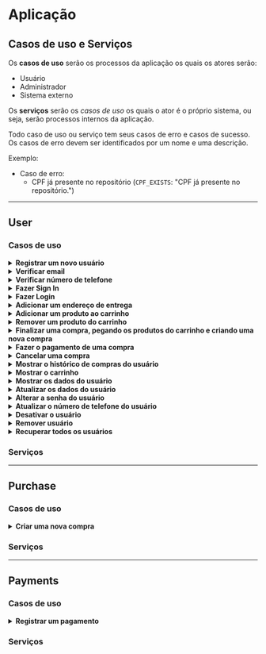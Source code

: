 <!-- markdownlint-disable md033 md024 -->

# Aplicação

## Casos de uso e Serviços

Os **casos de uso** serão os processos da aplicação os quais os atores serão:

- Usuário
- Administrador
- Sistema externo

Os **serviços** serão os *casos de uso* os quais o ator é o próprio sistema, ou seja, serão processos internos da aplicação.

Todo caso de uso ou serviço tem seus casos de erro e casos de sucesso. Os casos de erro devem ser identificados por um nome e uma descrição.

Exemplo:

- Caso de erro:
  - CPF já presente no repositório (`CPF_EXISTS`: "CPF já presente no repositório.")

---

## User

### Casos de uso

<details>
  <summary> <b> Registrar um novo usuário </b> </summary>

- DOING (User) register-user
- Receber nome, cpf, email, data de nascimento e telefone
  - Casos de erro:
    - CPF já presente no repositório (`CPF_EXISTS`: "CPF já presente no repositório.")
    - CPF inválido (`INVALID_CPF`: "CPF inválido.")
    - Email inválido (`INVALID_EMAIL`: "Email inválido.")
    - Formato da data de nascimento inválida (`INVALID_DATE_FORMAT`: "Formato da data de nascimento inválida.")
    - Telefone inválido (`INVALID_PHONE_NUMBER`: "Telefone inválido.")
- A senha deve ser gerada automaticamente
- A senha deve ser criptografada antes do armazenamento
- O usuário deve receber um email de confirmação
- Caso de Sucesso:
  - ID do usuário criptografado
  - Email do usuário
  - Senha criptografada
  - Tempo máximo de espera para verificação do email

</details>

<details>
  <summary> <b> Verificar email </b> </summary>

- DOING (User) verify-email
- Receber o email do usuário e o token de verificação
- Verificar se o token corresponde com o email do usuário
  - Casos de erro:
    - Token expirado (`EXPIRED_TOKEN`: "Token expirado.")
    - Token não corresponde com o email do usuário (`INVALID_TOKEN`: "Token não corresponde com o email do usuário.")
    - Email inválido (`INVALID_EMAIL`: "Email inválido.")
    - Email já verificado (`EMAIL_ALREADY_VERIFIED`: "Email já verificado.")
- Caso de Sucesso:
  - ID do usuário criptografado
  - Email do usuário
  - Tempo máximo de espera para verificação do email

</details>

<details>
  <summary> <b> Verificar número de telefone </b> </summary>

- DOING (User) verify-phone
- Receber o número de telefone do usuário e o código de verificação
- Verificar se o código corresponde com o número de telefone do usuário
  - Casos de erro:
    - Código expirado (`EXPIRED_CODE`: "Código expirado.")
    - Código não corresponde com o número de telefone do usuário (`INVALID_CODE`: "Código não corresponde com o número de telefone do usuário.")
    - Número de telefone inválido (`INVALID_PHONE_NUMBER`: "Número de telefone inválido.")
    - Número de telefone já verificado (`PHONE_NUMBER_ALREADY_VERIFIED`: "Número de telefone já verificado.")
- Caso de sucesso:
  - Email do usuário
  - Confirmação de verificação do número de telefone

</details>

<details>
  <summary> <b> Fazer Sign In </b> </summary>

- DOING (User) sign-in
- Receber nome, cpf, email, data de nascimento e telefone
  - Casos de erro:
    - CPF já presente no repositório (`CPF_EXISTS`: "CPF já presente no repositório.")
    - CPF inválido (`INVALID_CPF`: "CPF inválido.")
    - Email já presente no repositório (`EMAIL_EXISTS`: "Email já presente no repositório.")
    - Email inválido (`INVALID_EMAIL`: "Email inválido.")
    - Formato da data de nascimento inválida (`INVALID_DATE_FORMAT`: "Formato da data de nascimento inválida.")
    - Formato do telefone inválido (`INVALID_PHONE_NUMBER_FORMAT`: "Formato do telefone inválido.")
- Mandar email de verificação
- Caso de sucesso:
  - ID do usuário criptografado
  - Email do usuário
  - Tempo máximo de espera para verificação do email

</details>

<details>
  <summary> <b> Fazer Login </b> </summary>

- DOING (User) login
- Receber email e senha
- Recuperar senha criptografada do usuário
  - Casos de erro:
    - Email não encontrado (`EMAIL_NOT_FOUND`: "Email não encontrado.")
    - Email não verificado (`EMAIL_NOT_VERIFIED`: "Email não verificado.")
- Verificar se a senha informada e a senha descriptografada são iguais
  - Casos de erro:
    - Senha inválida (`INVALID_PASSWORD`: "Senha inválida.")
    - Usuário desativado (`USER_DISABLED`: "Usuário desativado.")
- Caso de sucesso:
  - Informações do usuário
  - Token de autenticação

</details>

<details>
  <summary> <b> Adicionar um endereço de entrega </b> </summary>

- DOING (User) add-address
- Receber o id do usuário e os dados do endereço
  - Casos de erro:
    - ID do usuário não encontrado (`USER_NOT_FOUND`: "ID do usuário não encontrado.")
    - Endereço já cadastrado (`ADDRESS_ALREADY_EXISTS`: "Endereço já cadastrado.")
    - Formato do endereço inválido (`INVALID_ADDRESS_FORMAT`: "Formato do endereço inválido.")
- Caso de sucesso:
  - ID do endereço criptografado

</details>

<details>
  <summary> <b> Adicionar um produto ao carrinho </b> </summary>

- TODO (User) add-product-to-cart
- Receber o id do usuário e os dados do produto
  - Casos de erro:
    - Produto não encontrado (`PRODUCT_NOT_FOUND`: "Produto não encontrado.")
    - Produto indisponível (`PRODUCT_UNAVAILABLE`: "Produto indisponível.")
    - Produto já adicionado ao carrinho (`PRODUCT_ALREADY_ADDED`: "Produto já adicionado ao carrinho.")
    - Quantidade inválida (`INVALID_QUANTITY`: "Quantidade inválida.")
- Caso de sucesso:
  - Índice do produto no carrinho
  - Valor total do carrinho

</details>

<details>
  <summary> <b> Remover um produto do carrinho </b> </summary>

- TODO (User) remove-product-from-cart
- Receber o id do usuário e o id do produto
  - Casos de erro:
    - Produto não encontrado (`PRODUCT_NOT_FOUND`: "Produto não encontrado.")
    - Produto não adicionado ao carrinho (`PRODUCT_NOT_ADDED`: "Produto não adicionado ao carrinho.")
- Caso de sucesso:
  - Valor total do carrinho

</details>

<details>
  <summary> <b> Finalizar uma compra, pegando os produtos do carrinho e criando uma nova compra </b> </summary>

- TODO (User) finish-purchase
- Receber o id do usuário
  - Casos de erro:
    - ID do usuário não encontrado (`USER_NOT_FOUND`: "ID do usuário não encontrado.")
- Recuperar todos os produtos do carrinho
  - Casos de erro:
    - Carrinho vazio (`EMPTY_CART`: "Carrinho vazio.")
- Criar uma nova compra com os produtos do carrinho
- Caso de sucesso:
  - ID da compra criptografado
  - Valor total da compra

</details>

<details>
  <summary> <b> Fazer o pagamento de uma compra </b> </summary>

- TODO (User) pay-purchase
- Receber o id do usuário e o id da compra
  - Casos de erro:
    - ID do usuário não encontrado (`USER_NOT_FOUND`: "ID do usuário não encontrado.")
    - ID da compra não encontrado (`PURCHASE_NOT_FOUND`: "ID da compra não encontrado.")
    - ID da compra não pertence ao usuário (`PURCHASE_NOT_BELONG_TO_USER`: "ID da compra não pertence ao usuário.")
- Verificar status da compra
  - Casos de erro:
    - Compra já paga (`PURCHASE_ALREADY_PAID`: "Compra já paga.")
    - Compra cancelada (`PURCHASE_CANCELED`: "Compra cancelada.")
- Acionar serviço de pagamento pelo método de pagamento escolhido
- Caso de sucesso:
  - ID da compra criptografado
  - Valor total da compra

</details>

<details>
  <summary> <b> Cancelar uma compra </b> </summary>

- TODO (User) cancel-purchase
- Receber o id do usuário e o id da compra
  - Casos de erro:
    - ID do usuário não encontrado (`USER_NOT_FOUND`: "ID do usuário não encontrado.")
    - ID da compra não encontrado (`PURCHASE_NOT_FOUND`: "ID da compra não encontrado.")
    - ID da compra não pertence ao usuário (`PURCHASE_NOT_BELONG_TO_USER`: "ID da compra não pertence ao usuário.")
- Verificar status da compra
  - Casos de erro:
    - Compra já paga (`PURCHASE_ALREADY_PAID`: "Compra já paga.")
    - Compra já cancelada (`PURCHASE_CANCELED`: "Compra cancelada.")
- Caso de sucesso:
  - ID da compra criptografado
  - Data de cancelamento

</details>

<details>
  <summary> <b> Mostrar o histórico de compras do usuário </b> </summary>

- TODO (User) show-purchase-history
- Receber o id do usuário
  - Casos de erro:
    - ID do usuário não encontrado (`USER_NOT_FOUND`: "ID do usuário não encontrado.")
- Recuperar todas as compras do usuário
- Caso de sucesso:
  - ID do usuário criptografado
  - Lista de compras

</details>

<details>
  <summary> <b> Mostrar o carrinho </b> </summary>

- TODO (User) show-cart
- Receber o id do usuário
  - Casos de erro:
    - ID do usuário não encontrado (`USER_NOT_FOUND`: "ID do usuário não encontrado.")
- Recuperar todos os produtos do carrinho
- Caso de sucesso:
  - ID do usuário criptografado
  - Lista de produtos do carrinho

</details>

<details>
  <summary> <b> Mostrar os dados do usuário </b> </summary>

- TODO (User) get-user
- Receber o id do usuário
  - Casos de erro:
    - ID do usuário não encontrado (`USER_NOT_FOUND`: "ID do usuário não encontrado.")
- Caso de sucesso:
  - ID do usuário criptografado
  - Dados do usuário
    - Nome
    - CPF
    - Email
    - Data de nascimento
    - Telefone

</details>

<details>
  <summary> <b> Atualizar os dados do usuário </b> </summary>

- TODO (User) update-user
- Receber o id do usuário e os dados do usuário
  - Casos de erro:
    - ID do usuário não encontrado
    - Formato da data de nascimento inválida
    - Formato do telefone inválido

</details>

<details>
  <summary> <b> Alterar a senha do usuário </b> </summary>

- TODO (User) change-password
- Receber o email do usuário e um campo opcional contendo um token de verificação e a nova senha
- Se o caso de uso receber apenas o email do usuário:
  - Enviar um email para o usuário com um link para alterar a senha
    - Casos de erro:
      - Email não encontrado (`EMAIL_NOT_FOUND`: "Email não encontrado.")
  - Caso de sucesso:
    - Email do usuário
    - Token de verificação
    - Tempo máximo de espera para verificação do email
- Se o caso de uso receber o email do usuário, a senha e o token de verificação:
  - Verificar se o token corresponde com o email do usuário
    - Casos de erro:
      - Token expirado (`EXPIRED_TOKEN`: "Token expirado.")
      - Token não corresponde com o email do usuário (`INVALID_TOKEN`: "Token não corresponde com o email do usuário.")
      - Email inválido (`INVALID_EMAIL`: "Email inválido.")
  - Alterar a senha do usuário
    - Casos de erro:
      - Email não encontrado (`EMAIL_NOT_FOUND`: "Email não encontrado.")
  - Caso de sucesso:
    - Email do usuário
    - Senha criptografada

</details>

<details>
  <summary> <b> Atualizar o número de telefone do usuário </b> </summary>

- TODO (User) change-phone-number
- Receber o id do usuário e um campo opcional contendo um token de verificação e o novo número de telefone
- Se receber o id do usuário e o novo número de telefone
  - Enviar um código de verificação para o novo número de telefone
    - Casos de erro:
      - ID do usuário não encontrado (`USER_NOT_FOUND`: "ID do usuário não encontrado.")
      - Formato do telefone inválido (`INVALID_PHONE_NUMBER_FORMAT`: "Formato do telefone inválido.")
  - Caso de sucesso:
    - Id do usuário criptografado
    - Token de verificação
    - Tempo máximo de espera para verificação do número de telefone
- Se receber o id do usuário, o novo número de telefone e o token de verificação
  - Verificar se o código corresponde com o número de telefone do usuário
    - Casos de erro:
      - Código expirado (`EXPIRED_CODE`: "Código expirado.")
      - Código não corresponde com o número de telefone do usuário (`INVALID_CODE`: "Código não corresponde com o número de telefone do usuário.")
      - Número de telefone inválido (`INVALID_PHONE_NUMBER`: "Número de telefone inválido.")
  - Alterar o número de telefone do usuário
    - Casos de erro:
      - ID do usuário não encontrado (`USER_NOT_FOUND`: "ID do usuário não encontrado.")
      - Formato do telefone inválido (`INVALID_PHONE_NUMBER_FORMAT`: "Formato do telefone inválido.")
  - Caso de sucesso:
    - ID do usuário criptografado
    - Número de telefone

</details>

<details>
  <summary> <b> Desativar o usuário </b> </summary>

- TODO (User) disable-user
- Receber o id do usuário
  - Casos de erro:
    - ID do usuário não encontrado (`USER_NOT_FOUND`: "ID do usuário não encontrado.")
    - Usuário já desativado (`USER_DISABLED`: "Usuário já desativado.")
- Desativar o usuário
- Caso de sucesso:
  - ID do usuário criptografado
  - Email do usuário

</details>

<details>
  <summary> <b> Remover usuário </b> </summary>

- TODO (User) remove-user
- Receber o id do usuário
  - Casos de erro:
    - ID do usuário não encontrado (`USER_NOT_FOUND`: "ID do usuário não encontrado.")
- Remover o usuário
- Caso de sucesso:
  - ID do usuário criptografado
  - Email do usuário

</details>

<details>
  <summary> <b> Recuperar todos os usuários </b> </summary>

- DOING (User) get-all-users
- Recuperar todos os usuários
- Caso de sucesso:
  - Lista de usuários

</details>

### Serviços

---

## Purchase

### Casos de uso

<details>
  <summary> <b> Criar uma nova compra </b> </summary>

</details>

### Serviços

---

## Payments

### Casos de uso

<details>
  <summary> <b> Registrar um pagamento </b> </summary>

</details>

### Serviços
